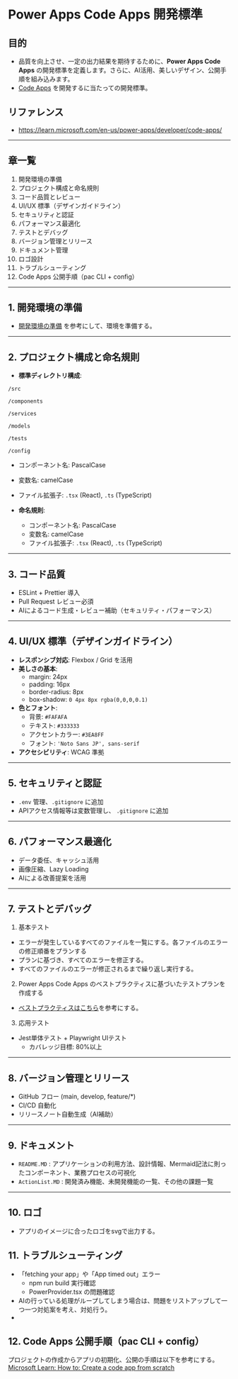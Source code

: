 # Power Apps Code Apps 開発標準

## 目的
- 品質を向上させ、一定の出力結果を期待するために、**Power Apps Code Apps** の開発標準を定義します。さらに、AI活用、美しいデザイン、公開手順を組み込みます。
- [Code Apps](https://aka.ms/CodeApps) を開発するに当たっての開発標準。
## リファレンス
- https://learn.microsoft.com/en-us/power-apps/developer/code-apps/
---

## 章一覧
1. 開発環境の準備
2. プロジェクト構成と命名規則
3. コード品質とレビュー
4. UI/UX 標準（デザインガイドライン）
5. セキュリティと認証
6. パフォーマンス最適化
7. テストとデバッグ
8. バージョン管理とリリース
9. ドキュメント管理
10. ロゴ設計
11. トラブルシューティング
12. Code Apps 公開手順（pac CLI + config） 

---

## 1. 開発環境の準備
- [開発環境の準備](https://learn.microsoft.com/en-us/power-apps/developer/code-apps/how-to/create-an-app-from-scratch) を参考にして、環境を準備する。

---

## 2. プロジェクト構成と命名規則
- **標準ディレクトリ構成**:

`/src`

`/components`

`/services`

`/models`

`/tests`

`/config`

- コンポーネント名: PascalCase  
- 変数名: camelCase  
- ファイル拡張子: `.tsx` (React), `.ts` (TypeScript)  


- **命名規則**:  
  - コンポーネント名: PascalCase  
  - 変数名: camelCase  
  - ファイル拡張子: `.tsx` (React), `.ts` (TypeScript)  

---
## 3. コード品質
- ESLint + Prettier 導入  
- Pull Request レビュー必須  
- AIによるコード生成・レビュー補助（セキュリティ・パフォーマンス）  

---

## 4. UI/UX 標準（デザインガイドライン）
- **レスポンシブ対応**: Flexbox / Grid を活用  
- **美しさの基本**:  
  - margin: 24px  
  - padding: 16px  
  - border-radius: 8px  
  - box-shadow: `0 4px 8px rgba(0,0,0,0.1)`  
- **色とフォント**:  
  - 背景: `#FAFAFA`  
  - テキスト: `#333333`  
  - アクセントカラー: `#3EA8FF`  
  - フォント: `'Noto Sans JP', sans-serif`  
- **アクセシビリティ**: WCAG 準拠  

---

## 5. セキュリティと認証
- `.env` 管理、`.gitignore` に追加  
- APIアクセス情報等は変数管理し、 `.gitignore` に追加  
---

## 6. パフォーマンス最適化
- データ委任、キャッシュ活用  
- 画像圧縮、Lazy Loading  
- AIによる改善提案を活用  

---

## 7. テストとデバッグ
1. 基本テスト
  - エラーが発生しているすべてのファイルを一覧にする。各ファイルのエラーの修正順番をプランする
  - プランに基づき、すべてのエラーを修正する。
  - すべてのファイルのエラーが修正されるまで繰り返し実行する。
2. Power Apps Code Apps のベストプラクティスに基づいたテストプランを作成する
  - [ベストプラクティスはこちら](https://learn.microsoft.com/en-us/power-apps/developer/code-apps/how-to/create-an-app-from-scratch)を参考にする。
3. 応用テスト
- Jest単体テスト + Playwright UIテスト
  - カバレッジ目標: 80%以上
---

## 8. バージョン管理とリリース
- GitHub フロー (main, develop, feature/*)  
- CI/CD 自動化  
- リリースノート自動生成（AI補助）  

---

## 9. ドキュメント 
- `README.MD` : アプリケーションの利用方法、設計情報、Mermaid記法に則ったコンポーネント、業務プロセスの可視化
- `ActionList.MD` : 開発済み機能、未開発機能の一覧、その他の課題一覧

---

## 10. ロゴ
- アプリのイメージに合ったロゴをsvgで出力する。

## 11. トラブルシューティング

- 「fetching your app」や「App timed out」エラー
    - npm run build 実行確認
    - PowerProvider.tsx の問題確認
- AIの行っている処理がループしてしまう場合は、問題をリストアップして一つ一つ対処案を考え、対処行う。
- 

## 12. Code Apps 公開手順（pac CLI + config）
プロジェクトの作成からアプリの初期化、公開の手順は以下を参考にする。
[Microsoft Learn: How to: Create a code app from scratch](https://learn.microsoft.com/en-us/power-apps/developer/code-apps/how-to/create-an-app-from-scratch)


